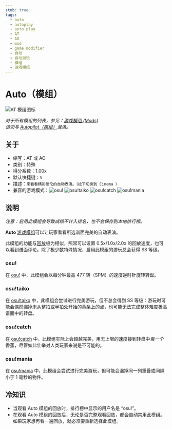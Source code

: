 ```yaml
---
stub: true
tags:
  - auto
  - autoplay
  - auto play
  - AT
  - AO
  - mod
  - game modifier
  - 自动
  - 自动游玩
  - 模组
  - 游戏模组
---
```


# Auto（模组）

![AT 模组图标](/wiki/shared/mods/AT.png "Auto (AT) 模组图标")

*对于所有模组的列表，参见：[游戏模组 (Mods)](/wiki/Gameplay/Game_modifier)*\
*请勿与 [Autopilot（模组）](/wiki/Gameplay/Game_modifier/Autopilot)混淆。*

## 关于

- 缩写：AT 或 AO
- 类别：特殊
- 得分系数：1.00x
- 默认快捷键：`V`
- 描述：`来看看精彩绝伦的自动表演。（按下切换到 Cinema ）`
- 兼容的游戏模式：![][osu!] ![][osu!taiko] ![][osu!catch] ![][osu!mania]

## 说明

*注意：启用此模组会导致成绩不计入排名，也不会保存到本地排行榜。*

**Auto** [游戏模组](/wiki/Gameplay/Game_modifier)可以让玩家看看所选谱面完美的自动表演。

此模组的功能与[回放](/wiki/Gameplay/Replay)极为相似，照常可以设置 0.5x/1.0x/2.0x 的回放速度，也可以看到谱面评论。除了极少数特殊情况，启用此模组的游玩总会获得 SS 等级。

### osu!

在 [osu!](/wiki/Game_mode/osu!) 中，此模组会以每分钟最高 477 转（SPM）的速度逆时针旋转转盘。

### osu!taiko

在 [osu!taiko](/wiki/Game_mode/osu!taiko) 中，此模组会尝试进行完美游玩，但不总会得到 SS 等级：游玩时可能会偶然漏掉未从整拍或半拍处开始的黄条上的点，也可能无法完成整体难度极高谱面中的转盘。

### osu!catch

在 [osu!catch](/wiki/Game_mode/osu!catch) 中，此模组实际上会超越完美，用无上限的速度接到转盘中*每一个*香蕉，尽管如此壮举对人类玩家来说是不可能的。

### osu!mania

在 [osu!mania](/wiki/Game_mode/osu!mania) 中，此模组会尝试进行完美游玩，但可能会漏掉同一列重叠或间隔小于 1 毫秒的物件。

## 冷知识

- 当观看 Auto 模组的回放时，排行榜中显示的用户名是 “osu!”。
- 在观看 Auto 模组的回放后，无论是否完整观看回放，都会自动禁用此模组。如果玩家想再看一遍回放，就必须要重新选择此模组。

[osu!]: /wiki/shared/mode/osu.png "osu!"
[osu!taiko]: /wiki/shared/mode/taiko.png "osu!taiko"
[osu!catch]: /wiki/shared/mode/catch.png "osu!catch"
[osu!mania]: /wiki/shared/mode/mania.png "osu!mania"
